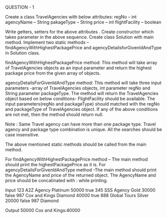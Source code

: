 QUESTION - 1

Create a class TravelAgencies with below attributes:
regNo – int
agencyName – String
pakageType – String
price – int
flightFacility – boolean

Write getters, setters for the above attributes . Create constructor which takes parameter in the above sequence.
Create class Solution with main method. Implement two static methods – findAgencyWithHighestPackagePrice and agencyDetailsforGivenIdAndType in Solution class.

findAgencyWithHighestPackagePrice method:
This method will take array of TravelAgencies objects as an input parameter and return the highest package price from the given array of objects.

agencyDetailsForGivenldAndType method:
This method will take three input parameters -array of TravelAgencies objects, int parameter regNo and String parameter packageType. 
The method will return the TravelAgencies object based on below conditions-
FlightFacility should be available.
The input parameters(regNo and packageType) should matched with the regNo and packageType of TravelAgencies object.
If any of the above conditions are not met, then the method should return null.

Note : Same Travel agency can have more than one package type. Travel agency and package type combination is unique. All the searches should be case insensitive.

The above mentioned static methods should be called from the main method.

For findAgencyWithHighestPackagePrice method – The main method should print the highestPackagePrice as it is. 
For agencyDetailsForGivenldAndType method -The main method should print the AgencyName and price of the returned object.
The AgencyName and price should be concatinated with : while printing.

Input
123
A2Z Agency
Platinum
50000
true
345
SSS Agency
Gold
30000
false
987
Cox and Kings
Diamond
40000
true
888
Global Tours
Silver
20000
false
987
Diamond

Output
50000
Cox and Kings:40000
